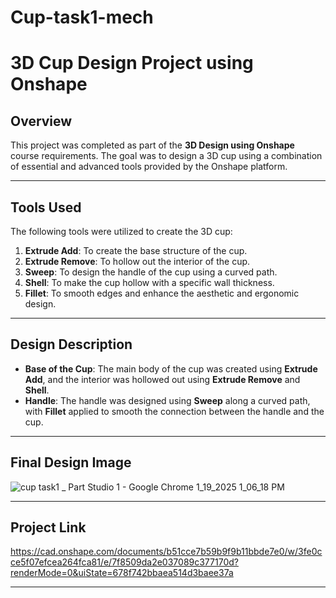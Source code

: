 # Cup-task1-mech
# 3D Cup Design Project using Onshape

## Overview
This project was completed as part of the **3D Design using Onshape** course requirements. The goal was to design a 3D cup using a combination of essential and advanced tools provided by the Onshape platform.

---

## Tools Used
The following tools were utilized to create the 3D cup:
1. **Extrude Add**: To create the base structure of the cup.
2. **Extrude Remove**: To hollow out the interior of the cup.
3. **Sweep**: To design the handle of the cup using a curved path.
4. **Shell**: To make the cup hollow with a specific wall thickness.
5. **Fillet**: To smooth edges and enhance the aesthetic and ergonomic design.

---

## Design Description
- **Base of the Cup**: The main body of the cup was created using **Extrude Add**, and the interior was hollowed out using **Extrude Remove** and **Shell**.
- **Handle**: The handle was designed using **Sweep** along a curved path, with **Fillet** applied to smooth the connection between the handle and the cup.

---

## Final Design Image
![‪cup task1 _ Part Studio 1 - Google Chrome‬ 1_19_2025 1_06_18 PM](https://github.com/user-attachments/assets/918b6bea-d86c-45cd-8703-09a11a21a9db)

---

## Project Link
https://cad.onshape.com/documents/b51cce7b59b9f9b11bbde7e0/w/3fe0cce5f07efcea264fca81/e/7f8509da2e037089c377170d?renderMode=0&uiState=678f742bbaea514d3baee37a


---



